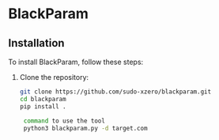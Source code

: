 # BlackParam

## Installation

To install BlackParam, follow these steps:

1. Clone the repository:
   ```bash
   git clone https://github.com/sudo-xzero/blackparam.git
   cd blackparam
   pip install .

    command to use the tool
    python3 blackparam.py -d target.com
